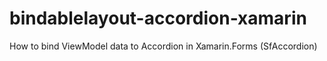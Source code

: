 # bindablelayout-accordion-xamarin
How to bind ViewModel data to Accordion in Xamarin.Forms (SfAccordion)
